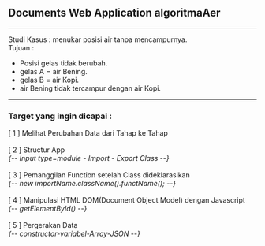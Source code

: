 ## Documents Web Application algoritmaAer
-------------------------------------------------------------------------------------------------

Studi Kasus : menukar posisi air tanpa mencampurnya.
<br>
Tujuan : 
- Posisi gelas tidak berubah.
- gelas A = air Bening.
- gelas B = air Kopi.
- air Bening tidak tercampur dengan air Kopi.

-------------------------------------------------------------------------------------------------

### Target yang ingin dicapai :

[ 1 ] Melihat Perubahan Data dari Tahap ke Tahap
<br>
<br>
[ 2 ] Structur App
<br>
_{-- Input type=module - Import - Export Class --}_
<br>
<br>
[ 3 ] Pemanggilan Function setelah Class dideklarasikan
<br>
_{-- new importName.className().functName(); --}_
<br>
<br>
[ 4 ] Manipulasi HTML DOM(Document Object Model) dengan Javascript
<br>
_{-- getElementById() --}_
<br>
<br>
[ 5 ] Pergerakan Data
<br>
_{-- constructor-variabel-Array-JSON --}_
<br>
<br>